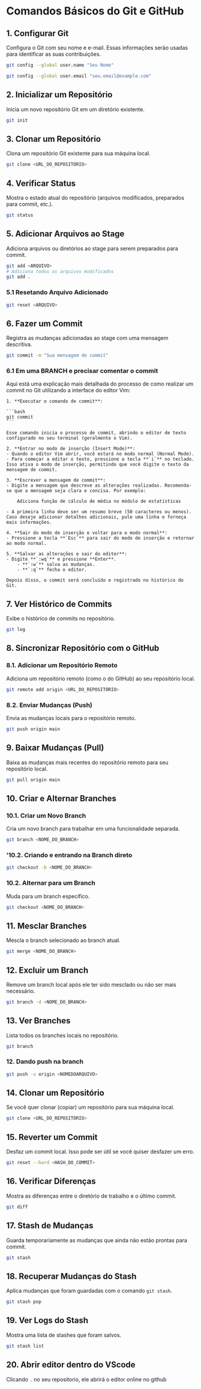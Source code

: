 
# Comandos Básicos do Git e GitHub

## 1. Configurar Git
Configura o Git com seu nome e e-mail. Essas informações serão usadas para identificar as suas contribuições.


```bash
git config --global user.name "Seu Nome"

git config --global user.email "seu.email@example.com"
```

## 2. Inicializar um Repositório
Inicia um novo repositório Git em um diretório existente.

```bash
git init
```

## 3. Clonar um Repositório
Clona um repositório Git existente para sua máquina local.

```bash
git clone <URL_DO_REPOSITÓRIO>
```

## 4. Verificar Status
Mostra o estado atual do repositório (arquivos modificados, preparados para commit, etc.).

```bash
git status
```

## 5. Adicionar Arquivos ao Stage
Adiciona arquivos ou diretórios ao stage para serem preparados para commit.

```bash
git add <ARQUIVO>
# Adiciona todos os arquivos modificados
git add .
```
### 5.1 Resetando Arquivo Adicionado

```bash
git reset <ARQUIVO>
```

## 6. Fazer um Commit
Registra as mudanças adicionadas ao stage com uma mensagem descritiva.

```bash
git commit -m "Sua mensagem de commit"
```

### 6.1 Em uma BRANCH e precisar comentar o commit
Aqui está uma explicação mais detalhada do processo de como realizar um commit no Git utilizando a interface do editor Vim:

    1. **Executar o comando de commit**:

    ```bash
    git commit
    ``` 
    
    Esse comando inicia o processo de commit, abrindo o editor de texto configurado no seu terminal (geralmente o Vim).

    2. **Entrar no modo de inserção (Insert Mode)**:
    - Quando o editor Vim abrir, você estará no modo normal (Normal Mode).
    - Para começar a editar o texto, pressione a tecla **`i`** no teclado. Isso ativa o modo de inserção, permitindo que você digite o texto da mensagem de commit.

    3. **Escrever a mensagem de commit**:
    - Digite a mensagem que descreve as alterações realizadas. Recomenda-se que a mensagem seja clara e concisa. Por exemplo:
       
        Adiciona função de cálculo de média no módulo de estatísticas
       
    - A primeira linha deve ser um resumo breve (50 caracteres ou menos). Caso deseje adicionar detalhes adicionais, pule uma linha e forneça mais informações.

    4. **Sair do modo de inserção e voltar para o modo normal**:
    - Pressione a tecla **`Esc`** para sair do modo de inserção e retornar ao modo normal.

    5. **Salvar as alterações e sair do editor**:
    - Digite **`:wq`** e pressione **Enter**.
        - **`:w`** salva as mudanças.
        - **`:q`** fecha o editor.

    Depois disso, o commit será concluído e registrado no histórico do Git.

## 7. Ver Histórico de Commits
Exibe o histórico de commits no repositório.

```bash
git log
```

## 8. Sincronizar Repositório com o GitHub

### 8.1. Adicionar um Repositório Remoto
Adiciona um repositório remoto (como o do GitHub) ao seu repositório local.

```bash
git remote add origin <URL_DO_REPOSITÓRIO>
```

### 8.2. Enviar Mudanças (Push)
Envia as mudanças locais para o repositório remoto.

```bash
git push origin main
```

## 9. Baixar Mudanças (Pull)
Baixa as mudanças mais recentes do repositório remoto para seu repositório local.

```bash
git pull origin main
```

## 10. Criar e Alternar Branches

### 10.1. Criar um Novo Branch
Cria um novo branch para trabalhar em uma funcionalidade separada.

```bash
git branch <NOME_DO_BRANCH>
```
### '10.2. Criando e entrando na Branch direto
```bash
git checkout -b <NOME_DO_BRANCH>
```

### 10.2. Alternar para um Branch
Muda para um branch específico.

```bash
git checkout <NOME_DO_BRANCH>
```

## 11. Mesclar Branches
Mescla o branch selecionado ao branch atual.

```bash
git merge <NOME_DO_BRANCH>
```

## 12. Excluir um Branch
Remove um branch local após ele ter sido mesclado ou não ser mais necessário.

```bash
git branch -d <NOME_DO_BRANCH>
```

## 13. Ver Branches
Lista todos os branches locais no repositório.

```bash
git branch
```
### 12. Dando push na branch

```bash
git push -u origin <NOMEDOARQUIVO>
```
## 14. Clonar um Repositório
Se você quer clonar (copiar) um repositório para sua máquina local.

```bash
git clone <URL_DO_REPOSITÓRIO>
```

## 15. Reverter um Commit
Desfaz um commit local. Isso pode ser útil se você quiser desfazer um erro.

```bash
git reset --hard <HASH_DO_COMMIT>
```

## 16. Verificar Diferenças
Mostra as diferenças entre o diretório de trabalho e o último commit.

```bash
git diff
```

## 17. Stash de Mudanças
Guarda temporariamente as mudanças que ainda não estão prontas para commit.

```bash
git stash
```

## 18. Recuperar Mudanças do Stash
Aplica mudanças que foram guardadas com o comando `git stash`.

```bash
git stash pop
```

## 19. Ver Logs do Stash
Mostra uma lista de stashes que foram salvos.

```bash
git stash list
```


## 20. Abrir editor dentro do VScode
Clicando `.` no seu repositorio, ele abrirá o editor online no github
